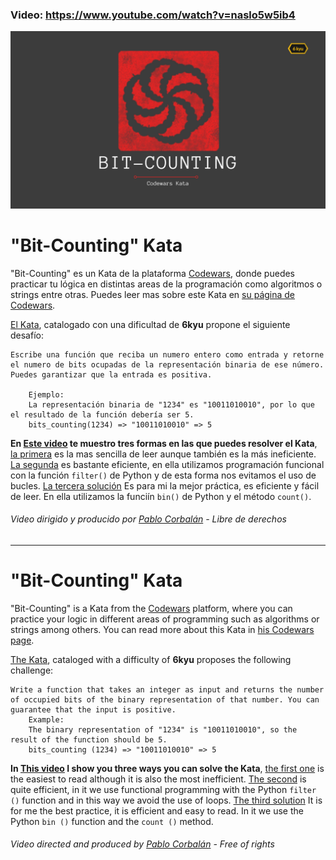 ### Video: https://www.youtube.com/watch?v=naslo5w5ib4
![Video banner](https://github.com/PabloCorbCon/youtube/blob/master/bit_counting_solution/images/banner.png "banner")
# "Bit-Counting" Kata
"Bit-Counting" es un Kata de la plataforma [Codewars](https://www.codewars.com), donde puedes practicar tu lógica en distintas areas de la programación como algoritmos o strings entre otras.
Puedes leer mas sobre este Kata en [su página de Codewars](https://www.codewars.com/kata/526571aae218b8ee490006f4).

[El Kata](https://www.codewars.com/kata/526571aae218b8ee490006f4), catalogado con una dificultad de **6kyu** propone el siguiente desafío:
```
Escribe una función que reciba un numero entero como entrada y retorne el numero de bits ocupadas de la representación binaria de ese número. Puedes garantizar que la entrada es positiva.

 	Ejemplo:
 	La representación binaria de "1234" es "10011010010", por lo que el resultado de la función debería ser 5.
 	bits_counting(1234) => "10011010010" => 5
```
**En [Este video](URL) te muestro tres formas en las que puedes resolver el Kata**, [la primera](https://github.com/PabloCorbCon/youtube/blob/master/bit_counting_solution/solution_1.py) es la mas sencilla de leer aunque también es la más ineficiente. [La segunda](https://github.com/PabloCorbCon/youtube/blob/master/bit_counting_solution/solution_2.py) es bastante eficiente, en ella utilizamos programación funcional con la función `filter()` de Python y de esta forma nos evitamos el uso de bucles. [La tercera solución](https://github.com/PabloCorbCon/youtube/blob/master/bit_counting_solution/solution_3.py) Es para mi la mejor práctica, es eficiente y fácil de leer. En ella utilizamos la funciín `bin()` de Python y el método `count()`.
###### Video dirigido y producido por [Pablo Corbalán](https://github.com/PabloCorbCon) - Libre de derechos

---

# "Bit-Counting" Kata
"Bit-Counting" is a Kata from the [Codewars](https://www.codewars.com) platform, where you can practice your logic in different areas of programming such as algorithms or strings among others.
You can read more about this Kata in [his Codewars page](https://www.codewars.com/kata/526571aae218b8ee490006f4).

[The Kata](https://www.codewars.com/kata/526571aae218b8ee490006f4), cataloged with a difficulty of **6kyu** proposes the following challenge:
```
Write a function that takes an integer as input and returns the number of occupied bits of the binary representation of that number. You can guarantee that the input is positive.
	Example:
 	The binary representation of "1234" is "10011010010", so the result of the function should be 5.
 	bits_counting (1234) => "10011010010" => 5
```
**In [This video](URL) I show you three ways you can solve the Kata**, [the first one](https://github.com/PabloCorbCon/youtube/blob/master/bit_counting_solution/solution_1.py ) is the easiest to read although it is also the most inefficient. [The second](https://github.com/PabloCorbCon/youtube/blob/master/bit_counting_solution/solution_2.py) is quite efficient, in it we use functional programming with the Python `filter ()` function and in this way we avoid the use of loops. [The third solution](https://github.com/PabloCorbCon/youtube/blob/master/bit_counting_solution/solution_3.py) It is for me the best practice, it is efficient and easy to read. In it we use the Python `bin ()` function and the `count ()` method.
###### Video directed and produced by [Pablo Corbalán](https://github.com/PabloCorbCon) - Free of rights
